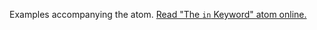 

Examples accompanying the atom.
[Read "The `in` Keyword" atom online.](https://stepik.org/lesson/104312/step/1)
